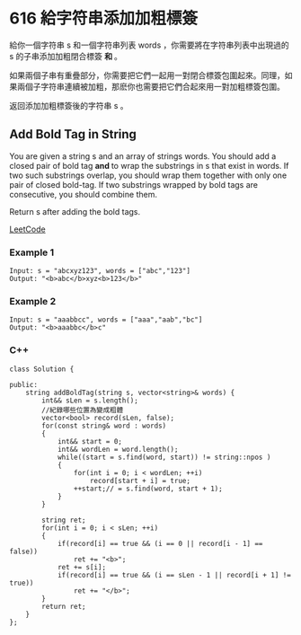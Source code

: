 # 616 給字符串添加加粗標簽

給你一個字符串 s 和一個字符串列表 words ，你需要將在字符串列表中出現過的 s 的子串添加加粗閉合標簽 <b> 和 </b> 。

如果兩個子串有重疊部分，你需要把它們一起用一對閉合標簽包圍起來。同理，如果兩個子字符串連續被加粗，那麽你也需要把它們合起來用一對加粗標簽包圍。

返回添加加粗標簽後的字符串 s 。


##  Add Bold Tag in String

You are given a string s and an array of strings words. You should add a closed pair of bold tag <b> and </b> to wrap the substrings in s that exist in words. 
If two such substrings overlap, you should wrap them together with only one pair of closed bold-tag. 
If two substrings wrapped by bold tags are consecutive, you should combine them.

Return s after adding the bold tags.



[LeetCode](https://leetcode-cn.com/problems/add-bold-tag-in-string/)

### Example 1

```
Input: s = "abcxyz123", words = ["abc","123"]
Output: "<b>abc</b>xyz<b>123</b>"
```

### Example 2

```
Input: s = "aaabbcc", words = ["aaa","aab","bc"]
Output: "<b>aaabbc</b>c"
```
### C++ 

```
class Solution {

public:
    string addBoldTag(string s, vector<string>& words) {
        int&& sLen = s.length();
        //紀錄哪些位置為變成粗體
        vector<bool> record(sLen, false);
        for(const string& word : words)
        {
            int&& start = 0;    
            int&& wordLen = word.length();        
            while((start = s.find(word, start)) != string::npos )
            {
                for(int i = 0; i < wordLen; ++i)
                    record[start + i] = true;
                ++start;// = s.find(word, start + 1);
            }
        } 
              
        string ret;
        for(int i = 0; i < sLen; ++i)
        {
            if(record[i] == true && (i == 0 || record[i - 1] == false))
                ret += "<b>";
            ret += s[i];
            if(record[i] == true && (i == sLen - 1 || record[i + 1] != true))
                ret += "</b>";
        }
        return ret;
    }
};
```

